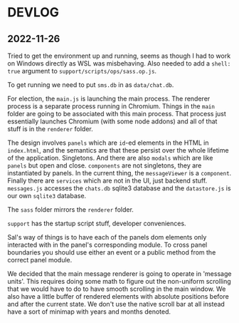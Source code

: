 # DEVLOG

## 2022-11-26

Tried to get the environment up and running, seems as though I had to work on
Windows directly as WSL was misbehaving.  Also needed to add a `shell: true`
argument to `support/scripts/ops/sass.op.js`.

To get running we need to put `sms.db` in as `data/chat.db`.

For election, the `main.js` is launching the main process. The renderer process
is a separate process running in Chromium. Things in the `main` folder are
going to be associated with this main process.  That process just essentially
launches Chromium (with some node addons) and all of that stuff is in the
`renderer` folder.

The design involves `panels` which are `id`-ed elements in the HTML in
`index.html`, and the semantics are that these persist over the whole lifetime
of the application. Singletons.  And there are also `modals` which are like
`panels` but open and close.  `components` are not singletons, they are
instantiated by panels.  In the current thing, the `messageViewer` is a
`component`. Finally there are `services` which are not in the UI, just backend
stuff.  `messages.js` accesses the `chats.db` sqlite3 database and the
`datastore.js` is our own `sqlite3` database.

The `sass` folder mirrors the `renderer` folder.

`support` has the startup script stuff, developer conveniences.

Sal's way of things is to have each of the panels dom elements only interacted
with in the panel's corresponding module.  To cross panel boundaries you should use either
an event or a public method from the correct panel module.

We decided that the main message renderer is going to operate in 'message
units'.  This requires doing some math to figure out the non-uniform scrolling
that we would have to do to have smooth scrolling in the main window.  We also
have a little buffer of rendered elements with absolute positions before and
after the current state.  We don't use the native scroll bar at all instead
have a sort of minimap with years and months denoted.
